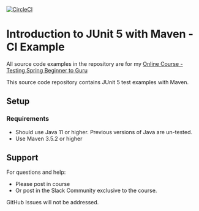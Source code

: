 [![CircleCI](https://dl.circleci.com/status-badge/img/gh/dereddimurali/testingcircleci/tree/main.svg?style=svg)](https://dl.circleci.com/status-badge/redirect/gh/dereddimurali/testingcircleci/tree/main)
# Introduction to JUnit 5 with Maven - CI Example

All source code examples in the repository are for my [Online Course - Testing Spring Beginner to Guru](https://www.udemy.com/testing-spring-boot-beginner-to-guru/?couponCode=GITHUB_REPO)

This source code repository contains JUnit 5 test examples with Maven.

## Setup
### Requirements
* Should use Java 11 or higher. Previous versions of Java are un-tested.
* Use Maven 3.5.2 or higher

## Support
For questions and help:
* Please post in course
* Or post in the Slack Community exclusive to the course.

GitHub Issues will not be addressed.
